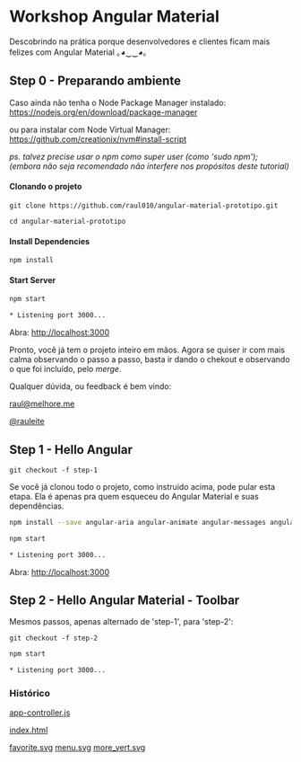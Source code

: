 # Workshop Angular Material 
Descobrindo na prática porque desenvolvedores e clientes ficam mais felizes com
Angular Material  ｡◕‿‿◕｡

## Step 0 - Preparando ambiente

Caso ainda não tenha o Node Package Manager instalado: <br />
https://nodejs.org/en/download/package-manager 

ou para instalar com Node Virtual Manager: <br />
https://github.com/creationix/nvm#install-script 

_ps. talvez precise usar o npm como super user (como 'sudo npm');_ <br />
_(embora não seja recomendado não interfere nos propósitos deste tutorial)_ 


#### Clonando o projeto 

`git clone https://github.com/raul010/angular-material-prototipo.git` 

`cd angular-material-prototipo` 

#### Install Dependencies

`npm install`

#### Start Server

```bash
npm start

* Listening port 3000...
```

Abra: [http://localhost:3000](http://localhost:3000)

Pronto, você já tem o projeto inteiro em mãos. Agora se quiser ir com mais calma
observando o passo a passo, basta ir dando o chekout e observando o 
que foi incluído, pelo _merge_.

Qualquer dúvida, ou feedback é bem vindo:

[raul@melhore.me](mailto:raul@melhoreme.me?Subject=WS_ng-Material)

[@rauleite](https://twitter.com/rauleite "Meu Twitter")

## Step 1 - Hello Angular 
`git checkout -f step-1` 

Se você já clonou todo o projeto, como instruido acima, pode pular esta etapa.
Ela é apenas pra quem esqueceu do Angular Material e suas dependências.

```bash
npm install --save angular-aria angular-animate angular-messages angular-material
```

```bash
npm start

* Listening port 3000...
```

Abra: [http://localhost:3000](http://localhost:3000)

## Step 2 - Hello Angular Material - Toolbar

Mesmos passos, apenas alternado de 'step-1', para 'step-2':

`git checkout -f step-2` 

```bash
npm start

* Listening port 3000...
```

### Histórico

[app-controller.js](https://github.com/raul010/angular-material-prototipo/commit/8c84d92337509ba34954e10b6fa8d07baf47b17d#diff-dbb3a9091891f57075ba1b0b86d98c52L1)

[index.html](https://github.com/raul010/angular-material-prototipo/commit/8c84d92337509ba34954e10b6fa8d07baf47b17d#diff-528c3923d718a8860f5d8c05c3931c55R1)

[favorite.svg]()
[menu.svg]()
[more_vert.svg]()
